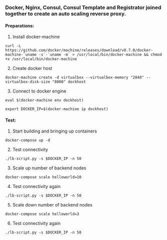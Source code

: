 ### Docker, Nginx, Consul, Consul Template and Registrator joined together to create an auto scaling reverse proxy.

#### Preparations:

1. Install docker-machine

 ```curl -L https://github.com/docker/machine/releases/download/v0.7.0/docker-machine-`uname -s`-`uname -m` > /usr/local/bin/docker-machine && chmod +x /usr/local/bin/docker-machine```

2. Create docker host

 ```docker-machine create -d virtualbox --virtualbox-memory "2048" --virtualbox-disk-size "8000" dockhost```

3. Connect to docker engine

 ```eval $(docker-machine env dockhost)```

 ```export DOCKER_IP=$(docker-machine ip dockhost)```


#### Test:

1. Start building and bringing up containers

 ```docker-compose up -d```

2. Test connectivity

 ```./lb-script.py -s $DOCKER_IP -n 50```

3. Scale up number of backend nodes

 ```docker-compose scale helloworld=10```

4. Test connectivity again

 ```./lb-script.py -s $DOCKER_IP -n 50```

5. Scale down number of backend nodes

 ```docker-compose scale helloworld=3```

6. Test connectivity again

 ```./lb-script.py -s $DOCKER_IP -n 50```
